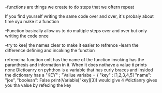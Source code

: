 -functions are things we create to do steps that we oftern repeat

If you find yourself writing the same code over and over, it's probaly about time oyu make it a function

-Function basically allow us to do multiple steps over and over but only writing the code once

-try to kee[ the names clear to make it easier to refrence
-learn the difference defining and incoking the function

refrencina function onlt has the name of the function invoking has the paranthesis and information in it. When it does nothave a value ti prints none
Dictioanry on pyhthon is a variable that has curly braces and insided the dictionary has a "KEY" ; "Vallue
variabe = {
"key" : [1,2,3,4,5]
"name": "joe",
"boolean": False
print(Variable["key][3]) would give 4
#dictianry gives you tha value by refecing the key
